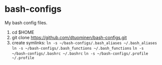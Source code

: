 bash-configs
============
My bash config files.

1. cd $HOME
2. git clone https://github.com/dtuominen/bash-configs.git
3. create symlinks:
```ln -s ~/bash-configs/.bash_aliases ~/.bash_aliases```
```ln -s ~/bash-configs/.bash_functions ~/.bash_functions```
```ln -s ~/bash-configs/.bashrc ~/.bashrc```
```ln -s ~/bash-configs/.profile ~/.profile```

